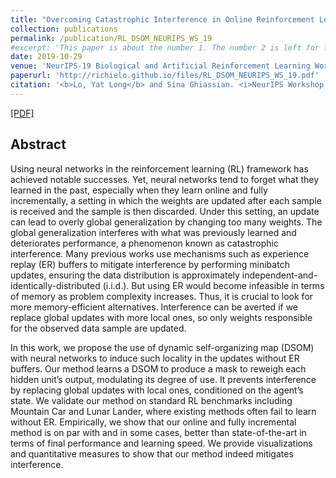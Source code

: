 ```yaml
---
title: "Overcoming Catastrophic Interference in Online Reinforcement Learning with Dynamic Self-Organizing Maps"
collection: publications
permalink: /publication/RL_DSOM_NEURIPS_WS_19
#excerpt: 'This paper is about the number 1. The number 2 is left for future work.'
date: 2019-10-29
venue: 'NeurIPS-19 Biological and Artificial Reinforcement Learning Workshop'
paperurl: 'http://richielo.github.io/files/RL_DSOM_NEURIPS_WS_19.pdf'
citation: '<b>Lo, Yat Long</b> and Sina Ghiassian. <i>NeurIPS Workshop on Biological and Artificial Reinforcement Learning </i>. 2019.'
---
```

[[PDF]](http://richielo.github.io/files/RL_DSOM_NEURIPS_WS_19.pdf)

## Abstract
Using neural networks in the reinforcement learning (RL) framework has achieved notable successes. Yet, neural networks tend to forget what they learned in the past, especially when they learn online and fully incrementally, a setting in which the weights are updated after each sample is received and the sample is then discarded. Under this setting, an update can lead to overly global generalization by changing too many weights. The global generalization interferes with what was previously
learned and deteriorates performance, a phenomenon known as catastrophic interference. Many previous works use mechanisms such as experience replay (ER) buffers to mitigate interference by performing minibatch updates, ensuring the data distribution is approximately independent-and-identically-distributed (i.i.d.). But using ER would become infeasible in terms of memory as problem complexity increases. Thus, it is crucial to look for more memory-efficient alternatives. Interference can be averted if we replace global updates with more local ones, so only weights responsible for the observed data sample are updated.

In this work, we propose the use of dynamic self-organizing map (DSOM) with neural networks to induce such locality in the updates without ER buffers. Our method learns a DSOM to produce a mask to reweigh each hidden unit’s output, modulating its degree of use. It prevents interference by replacing global updates with local ones, conditioned on the agent’s state. We validate our method on standard RL benchmarks including Mountain Car and Lunar Lander, where existing methods often fail to learn without ER. Empirically, we show that our online and fully incremental method is on par with and in some cases, better than state-of-the-art in terms of final performance and learning speed. We provide visualizations and quantitative measures to show that our method indeed mitigates interference.
